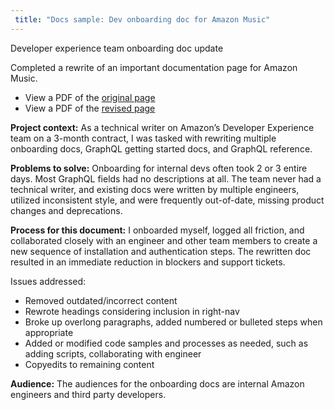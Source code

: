 ```yaml
---
 title: "Docs sample: Dev onboarding doc for Amazon Music"
---
```


Developer experience team onboarding doc update

Completed a rewrite of an important documentation page for Amazon Music.

- View a PDF of the [original page](https://bennetthub500.github.io/personal/pdfs/Original_Developer_Onboarding.pdf)
- View a PDF of the [revised page](https://bennetthub500.github.io/personal/pdfs/Rewrite_Developer_Onboarding.pdf)

**Project context:** As a technical writer on Amazon’s Developer Experience team on a 3-month contract, I was tasked with rewriting multiple onboarding docs, GraphQL getting started docs, and GraphQL reference.  

**Problems to solve:** Onboarding for internal devs often took 2 or 3 entire days.  Most GraphQL fields had no descriptions at all. The team never had a technical writer, and existing docs were written by multiple engineers, utilized inconsistent style, and were frequently out-of-date, missing product changes and deprecations. 

**Process for this document:**  I onboarded myself, logged all friction, and collaborated closely with an engineer and other team members to create a new sequence of installation and authentication steps.  The rewritten doc resulted in an immediate reduction in blockers and support tickets. 

Issues addressed:
- Removed outdated/incorrect content
- Rewrote headings considering inclusion in right-nav 
- Broke up overlong paragraphs, added numbered or bulleted steps when appropriate
- Added or modified code samples and processes as needed, such as adding scripts, collaborating with engineer
- Copyedits to remaining content

**Audience:** The audiences for the onboarding docs are internal Amazon engineers and third party developers.

